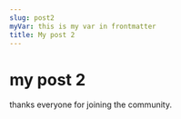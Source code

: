 ```yaml
---
slug: post2
myVar: this is my var in frontmatter
title: My post 2
---
```

# my post 2
thanks everyone for joining the community.
